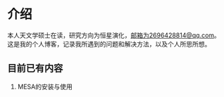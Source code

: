 # 介绍
本人天文学硕士在读，研究方向为恒星演化，邮箱为2696428814@qq.com。<br>
这是我的个人博客，记录我所遇到的问题和解决方法，以及个人所思所想。
## 目前已有内容
1. MESA的安装与使用